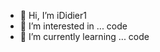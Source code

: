 - 👋 Hi, I’m iDidier1
- 👀 I’m interested in ... code
- 🌱 I’m currently learning ... code

<!---
iDidier1/iDidier1 is a ✨ special ✨ repository because its `README.md` (this file) appears on your GitHub profile.
You can click the Preview link to take a look at your changes.
--->
